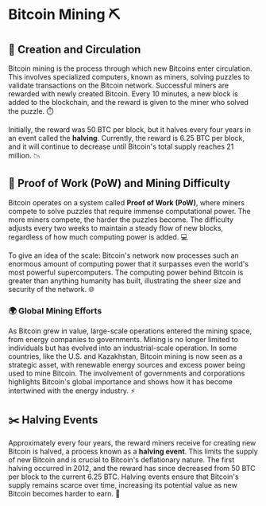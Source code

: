 # Bitcoin Mining ⛏️

## 🔄 Creation and Circulation 

Bitcoin mining is the process through which new Bitcoins enter circulation. This involves specialized computers, known as miners, solving puzzles to validate transactions on the Bitcoin network. Successful miners are rewarded with newly created Bitcoin. Every 10 minutes, a new block is added to the blockchain, and the reward is given to the miner who solved the puzzle. ⏱️

Initially, the reward was 50 BTC per block, but it halves every four years in an event called the **halving**. Currently, the reward is 6.25 BTC per block, and it will continue to decrease until Bitcoin's total supply reaches 21 million. 📉

## 🧮 Proof of Work (PoW) and Mining Difficulty 

Bitcoin operates on a system called **Proof of Work (PoW)**, where miners compete to solve puzzles that require immense computational power. The more miners compete, the harder the puzzles become. The difficulty adjusts every two weeks to maintain a steady flow of new blocks, regardless of how much computing power is added. 💻

To give an idea of the scale: Bitcoin's network now processes such an enormous amount of computing power that it surpasses even the world's most powerful supercomputers. The computing power behind Bitcoin is greater than anything humanity has built, illustrating the sheer size and security of the network. 🌐

### 🌍 Global Mining Efforts 

As Bitcoin grew in value, large-scale operations entered the mining space, from energy companies to governments. Mining is no longer limited to individuals but has evolved into an industrial-scale operation. In some countries, like the U.S. and Kazakhstan, Bitcoin mining is now seen as a strategic asset, with renewable energy sources and excess power being used to mine Bitcoin. The involvement of governments and corporations highlights Bitcoin's global importance and shows how it has become intertwined with the energy industry. ⚡

## ✂️ Halving Events 

Approximately every four years, the reward miners receive for creating new Bitcoin is halved, a process known as a **halving event**. This limits the supply of new Bitcoin and is crucial to Bitcoin's deflationary nature. The first halving occurred in 2012, and the reward has since decreased from 50 BTC per block to the current 6.25 BTC. Halving events ensure that Bitcoin's supply remains scarce over time, increasing its potential value as new Bitcoin becomes harder to earn. 📅
